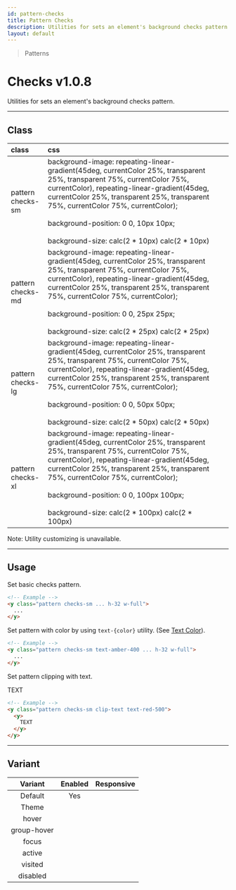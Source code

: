 ```yaml
---
id: pattern-checks
title: Pattern Checks
description: Utilities for sets an element's background checks pattern.
layout: default
---
```


> Patterns

# Checks <span class="ml-1 px-2 py-1 text-sm text-gray-600 bg-gray-300">v1.0.8</span>

Utilities for sets an element's background checks pattern.

---

## Class

| <span class="px-3 py-1 text-white bg-charcoal-100 rounded-full">class</span> | <span class="px-3 py-1 text-white bg-charcoal-100 rounded-full">css</span> | |
|:--|:--|:-:|
| pattern <br> checks-sm | background-image: repeating-linear-gradient(45deg, currentColor 25%, transparent 25%, transparent 75%, currentColor 75%, currentColor), repeating-linear-gradient(45deg, currentColor 25%, transparent 25%, transparent 75%, currentColor 75%, currentColor); <br><br> background-position: 0 0, 10px 10px; <br><br> background-size: calc(2 * 10px) calc(2 * 10px) | <y class="pattern checks-sm w-32 h-56"></y> |
| pattern <br> checks-md | background-image: repeating-linear-gradient(45deg, currentColor 25%, transparent 25%, transparent 75%, currentColor 75%, currentColor), repeating-linear-gradient(45deg, currentColor 25%, transparent 25%, transparent 75%, currentColor 75%, currentColor); <br><br> background-position: 0 0, 25px 25px; <br><br> background-size: calc(2 * 25px) calc(2 * 25px) | <y class="pattern checks-md w-32 h-56"></y> |
| pattern <br> checks-lg | background-image: repeating-linear-gradient(45deg, currentColor 25%, transparent 25%, transparent 75%, currentColor 75%, currentColor), repeating-linear-gradient(45deg, currentColor 25%, transparent 25%, transparent 75%, currentColor 75%, currentColor); <br><br> background-position: 0 0, 50px 50px; <br><br> background-size: calc(2 * 50px) calc(2 * 50px) | <y class="pattern checks-lg w-32 h-56"></y> |
| pattern <br> checks-xl | background-image: repeating-linear-gradient(45deg, currentColor 25%, transparent 25%, transparent 75%, currentColor 75%, currentColor), repeating-linear-gradient(45deg, currentColor 25%, transparent 25%, transparent 75%, currentColor 75%, currentColor); <br><br> background-position: 0 0, 100px 100px; <br><br> background-size: calc(2 * 100px) calc(2 * 100px) | <y class="pattern checks-xl w-32 h-56"></y> |

<y class="m-4 p-3 border-l-8 border-gray-600 text-sm text-gray-600 bg-gray-200">
  <span class="pr-1 font-semibold">
    Note:
  </span>
  Utility customizing is unavailable.
</y>

---

## Usage

Set basic checks pattern.

<y class="px-4 my-2 mx-auto w-56">
  <y class="pattern checks-sm h-32"></y>
</y>


```html
<!-- Example -->
<y class="pattern checks-sm ... h-32 w-full">
  ...
</y>
```

Set pattern with color by using `text-{color}` utility. (See [Text Color](/text-color/)).

<y class="px-4 my-2 mx-auto w-56">
  <y class="pattern checks-sm h-32 text-amber-400"></y>
</y>


```html
<!-- Example -->
<y class="pattern checks-sm text-amber-400 ... h-32 w-full">
  ...
</y>
```

Set pattern clipping with text.

<y class="px-4 my-2 mx-auto w-64">
  <y class="pattern checks-sm clip-text text-red-500">
    <y class="text-8xl font-bold">
      TEXT
    </y>
  </y>
</y>

```html
<!-- Example -->
<y class="pattern checks-sm clip-text text-red-500">
  <y>
    TEXT
  </y>
</y>
```

---

## Variant

| <span class="font-semibold underline">Variant</span> | <span class="font-semibold underline">Enabled</span> | <span class="font-semibold underline">Responsive</span> |
|:-:|:-:|:-:|
| Default | Yes | |
| Theme | | |
| hover| | |
| group-hover | | |
| focus | | |
| active | | |
| visited | | |
| disabled | | |